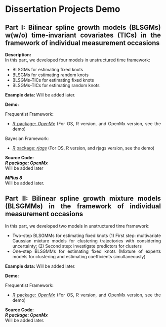 <div align = "justify">
  
# Dissertation Projects Demo

## Part I: Bilinear spline growth models (BLSGMs) w(w/o) time-invariant covariates (TICs) in the framework of individual measurement occasions
**Description:** <br>
In this part, we developed four models in unstructured time framework:
- BLSGMs for estimating fixed knots 
- BLSGMs for estimating random knots
- BLSGMs-TICs for estimating fixed knots 
- BLSGMs-TICs for estimating random knots

**Example data:**
Will be added later.

**Demo:** 

Frequentist Framework:

- [*R* package: *OpenMx*](https://github.com/Veronica0206/Dissertation_projects/blob/master/OpenMx_P1/OpenMx_demo.md)
(For OS, R version, and OpenMx version, see the demo)

Bayesian Framework:

- [*R* package: *rjags*](https://github.com/Veronica0206/Dissertation_projects/blob/master/rjags_demo1.md)
(For OS, R version, and rjags version, see the demo)

**Source Code:** <br>
***R package: OpenMx*** <br>
Will be added later

***MPlus 8*** <br>
Will be added later.

## Part II: Bilinear spline growth mixture models (BLSGMMs) in the framework of individual measurement occasions
In this part, we developed two models in unstructured time framework:
- Two-step BLSGMMs for estimating fixed knots
(1) First step: multivariate Gaussian mixture models for clustering trajectories with considering uncertainty;
(2) Second step: investigate predictors for clusters
- One-step BLSGMMs for estimating fixed knots (Mixture of experts models for clustering and estimating coefficients simultaneously)

**Example data:**
Will be added later.

**Demo:** 

Frequentist Framework:

- [*R* package: *OpenMx*](https://github.com/Veronica0206/Dissertation_projects/blob/master/OpenMx_P2/OpenMx_demo.md)
(For OS, R version, and OpenMx version, see the demo)

**Source Code:** <br>
***R package: OpenMx*** <br>
Will be added later.

</div>
